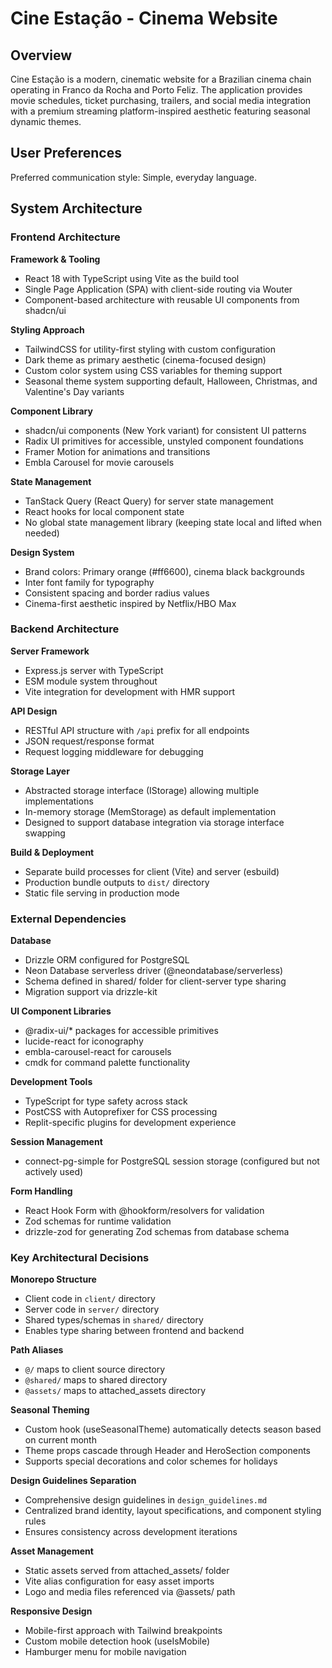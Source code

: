 # Cine Estação - Cinema Website

## Overview

Cine Estação is a modern, cinematic website for a Brazilian cinema chain operating in Franco da Rocha and Porto Feliz. The application provides movie schedules, ticket purchasing, trailers, and social media integration with a premium streaming platform-inspired aesthetic featuring seasonal dynamic themes.

## User Preferences

Preferred communication style: Simple, everyday language.

## System Architecture

### Frontend Architecture

**Framework & Tooling**
- React 18 with TypeScript using Vite as the build tool
- Single Page Application (SPA) with client-side routing via Wouter
- Component-based architecture with reusable UI components from shadcn/ui

**Styling Approach**
- TailwindCSS for utility-first styling with custom configuration
- Dark theme as primary aesthetic (cinema-focused design)
- Custom color system using CSS variables for theming support
- Seasonal theme system supporting default, Halloween, Christmas, and Valentine's Day variants

**Component Library**
- shadcn/ui components (New York variant) for consistent UI patterns
- Radix UI primitives for accessible, unstyled component foundations
- Framer Motion for animations and transitions
- Embla Carousel for movie carousels

**State Management**
- TanStack Query (React Query) for server state management
- React hooks for local component state
- No global state management library (keeping state local and lifted when needed)

**Design System**
- Brand colors: Primary orange (#ff6600), cinema black backgrounds
- Inter font family for typography
- Consistent spacing and border radius values
- Cinema-first aesthetic inspired by Netflix/HBO Max

### Backend Architecture

**Server Framework**
- Express.js server with TypeScript
- ESM module system throughout
- Vite integration for development with HMR support

**API Design**
- RESTful API structure with `/api` prefix for all endpoints
- JSON request/response format
- Request logging middleware for debugging

**Storage Layer**
- Abstracted storage interface (IStorage) allowing multiple implementations
- In-memory storage (MemStorage) as default implementation
- Designed to support database integration via storage interface swapping

**Build & Deployment**
- Separate build processes for client (Vite) and server (esbuild)
- Production bundle outputs to `dist/` directory
- Static file serving in production mode

### External Dependencies

**Database**
- Drizzle ORM configured for PostgreSQL
- Neon Database serverless driver (@neondatabase/serverless)
- Schema defined in shared/ folder for client-server type sharing
- Migration support via drizzle-kit

**UI Component Libraries**
- @radix-ui/* packages for accessible primitives
- lucide-react for iconography
- embla-carousel-react for carousels
- cmdk for command palette functionality

**Development Tools**
- TypeScript for type safety across stack
- PostCSS with Autoprefixer for CSS processing
- Replit-specific plugins for development experience

**Session Management**
- connect-pg-simple for PostgreSQL session storage (configured but not actively used)

**Form Handling**
- React Hook Form with @hookform/resolvers for validation
- Zod schemas for runtime validation
- drizzle-zod for generating Zod schemas from database schema

### Key Architectural Decisions

**Monorepo Structure**
- Client code in `client/` directory
- Server code in `server/` directory
- Shared types/schemas in `shared/` directory
- Enables type sharing between frontend and backend

**Path Aliases**
- `@/` maps to client source directory
- `@shared/` maps to shared directory
- `@assets/` maps to attached_assets directory

**Seasonal Theming**
- Custom hook (useSeasonalTheme) automatically detects season based on current month
- Theme props cascade through Header and HeroSection components
- Supports special decorations and color schemes for holidays

**Design Guidelines Separation**
- Comprehensive design guidelines in `design_guidelines.md`
- Centralized brand identity, layout specifications, and component styling rules
- Ensures consistency across development iterations

**Asset Management**
- Static assets served from attached_assets/ folder
- Vite alias configuration for easy asset imports
- Logo and media files referenced via @assets/ path

**Responsive Design**
- Mobile-first approach with Tailwind breakpoints
- Custom mobile detection hook (useIsMobile)
- Hamburger menu for mobile navigation
